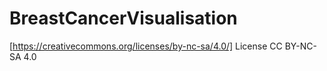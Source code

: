 # BreastCancerVisualisation

[https://creativecommons.org/licenses/by-nc-sa/4.0/] License CC BY-NC-SA 4.0

